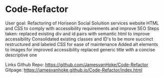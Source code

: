 # Code-Refactor

User goal: Refactoring of Horiseon Social Soluition services website HTML and CSS to comply with accessibility requirements and improve SEO
Steps taken:
replaced existing div and id pairs with semantic html to improve accessibility
Consolidated existing classes and ID's to be more succinct
restructured and labeled CSS for ease of maintenance
Added alt elements to images for improved accessibility
replaced generic title with a concise descriptive one

Links
Github Repo: https://github.com/JamesvanHoke/Code-Refactor
Gitpage: https://jamesvanhoke.github.io/Code-Refactor/index.html